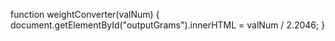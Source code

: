 function weightConverter(valNum) 
{
  document.getElementById("outputGrams").innerHTML = valNum / 2.2046;
}
